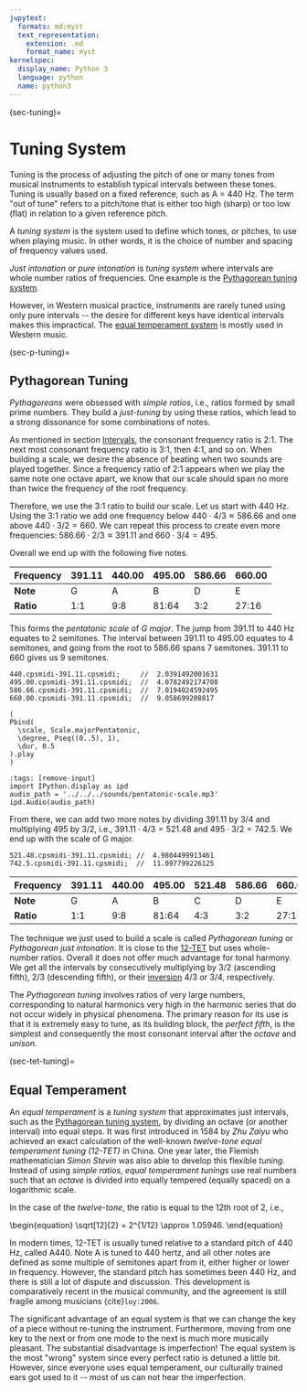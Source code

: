 ```yaml
---
jupytext:
  formats: md:myst
  text_representation:
    extension: .md
    format_name: myst
kernelspec:
  display_name: Python 3
  language: python
  name: python3
---
```


(sec-tuning)=
# Tuning System

Tuning is the process of adjusting the pitch of one or many tones from musical instruments to establish typical intervals between these tones. Tuning is usually based on a fixed reference, such as A = 440 Hz. 
The term "out of tune" refers to a pitch/tone that is either too high (sharp) or too low (flat) in relation to a given reference pitch.

A *tuning system* is the system used to define which tones, or pitches, to use when playing music.
In other words, it is the choice of number and spacing of frequency values used.

*Just intonation* or *pure intonation* is *tuning system* where intervals are whole number ratios of frequencies.
One example is the [Pythagorean tuning system](sec-p-tuning).

However, in Western musical practice, instruments are rarely tuned using only pure intervals -- the desire for different keys have identical intervals makes this impractical.
The [equal temperament system](sec-tet-tuning) is mostly used in Western music.

(sec-p-tuning)=
## Pythagorean Tuning

*Pythagoreans* were obsessed with *simple ratios*, i.e., ratios formed by small prime numbers.
They build a *just-tuning* by using these ratios, which lead to a strong dissonance for some combinations of notes.

As mentioned in section [Intervals](sec-intervals), the consonant frequency ratio is 2:1.
The next most consonant frequency ratio is 3:1, then 4:1, and so on.
When building a scale, we desire the absence of beating when two sounds are played together.
Since a frequency ratio of 2:1 appears when we play the same note one octave apart, we know that our scale should span no more than twice the frequency of the root frequency.

Therefore, we use the 3:1 ratio to build our scale.
Let us start with 440 Hz.
Using the 3:1 ratio we add one frequency below $440 \cdot 4/3 \approx 586.66$ and one above $440 \cdot 3 / 2 = 660$.
We can repeat this process to create even more frequencies: $586.66 \cdot 2/3 \approx 391.11$ and $660 \cdot 3/4 = 495$.

Overall we end up with the following five notes.

| Frequency   | 391.11 | 440.00 | 495.00 | 586.66 | 660.00 | 
| ----------- | ------ | ------ | ------ | -------| ------ |
| **Note**    | G      | A      | B      | D      | E      |
| **Ratio**   | 1:1    | 9:8    | 81:64  | 3:2    | 27:16  |

This forms the *pentatonic scale* of *G major*.
The jump from 391.11 to 440 Hz equates to 2 semitones.
The interval between 391.11 to 495.00 equates to 4 semitones, and going from the root to 586.66 spans 7 semitones.
391.11 to 660 gives us 9 semitones.

```isc
440.cpsmidi-391.11.cpsmidi;     //  2.0391492001631
495.00.cpsmidi-391.11.cpsmidi;  //  4.0782492174708
586.66.cpsmidi-391.11.cpsmidi;  //  7.0194024592495
660.00.cpsmidi-391.11.cpsmidi;  //  9.058699208817
```

```isc
(
Pbind(
  \scale, Scale.majorPentatonic,
  \degree, Pseq((0..5), 1),
  \dur, 0.5
).play
)
```

```{code-cell} python3
:tags: [remove-input]
import IPython.display as ipd
audio_path = '../../../sounds/pentatonic-scale.mp3'
ipd.Audio(audio_path)
```

From there, we can add two more notes by dividing 391.11 by 3/4 and multiplying 495 by 3/2, i.e., $391.11 \cdot 4/3 = 521.48$ and $495 \cdot 3 / 2 = 742.5$.
We end up with the scale of G major.

```isc
521.48.cpsmidi-391.11.cpsmidi; //  4.9804499913461
742.5.cpsmidi-391.11.cpsmidi;  //  11.097799226125
```

| Frequency   | 391.11 | 440.00 | 495.00 | 521.48 | 586.66 | 660.00 | 742.5   |
| ----------- | ------ | ------ | ------ | ------ | -------| ------ | ------- |
| **Note**    | G      | A      | B      | C      | D      | E      | F#      |
| **Ratio**   | 1:1    | 9:8    | 81:64  | 4:3    | 3:2    | 27:16  | 243:128 |

The technique we just used to build a scale is called *Pythagorean tuning* or *Pythagorean just intonation*.
It is close to the [12-TET](sec-tet-tuning) but uses whole-number ratios.
Overall it does not offer much advantage for tonal harmony.
We get all the intervals by consecutively multiplying by $3/2$ (ascending fifth), $2/3$ (descending fifth), or their [inversion](sec-inversion) $4/3$ or $3/4$, respectively.

The *Pythagorean tuning* involves ratios of very large numbers, corresponding to natural harmonics very high in the harmonic series that do not occur widely in physical phenomena.
The primary reason for its use is that it is extremely easy to tune, as its building block, the *perfect fifth*, is the simplest and consequently the most consonant interval after the *octave* and *unison*.

(sec-tet-tuning)=
## Equal Temperament

An *equal temperament* is a *tuning system* that approximates just intervals, such as the [Pythagorean tuning system](sec-p-tuning), by dividing an octave (or another interval) into equal steps.
It was first introduced in 1584 by *Zhu Zaiyu* who achieved an exact calculation of the well-known *twelve-tone equal temperament tuning (12-TET)* in China.
One year later, the Flemish mathematician *Simon Stevin* was also able to develop this flexible *tuning*.
Instead of using *simple ratios*, *equal temperament tunings* use real numbers such that an *octave* is divided into equally tempered (equally spaced) on a logarithmic scale.

In the case of the *twelve-tone*, the ratio is equal to the 12th root of 2, i.e.,

\begin{equation}
    \sqrt[12]{2} = 2^{1/12} \approx 1.05946.
\end{equation}

In modern times, 12-TET is usually tuned relative to a standard pitch of 440 Hz, called A440.
Note A is tuned to 440 hertz, and all other notes are defined as some multiple of semitones apart from it, either higher or lower in frequency.
However, the standard pitch has sometimes been 440 Hz, and there is still a lot of dispute and discussion.
This development is comparatively recent in the musical community, and the agreement is still fragile among musicians {cite}`loy:2006`.

The significant advantage of an equal system is that we can change the key of a piece without re-tuning the instrument.
Furthermore, moving from one key to the next or from one mode to the next is much more musically pleasant.
The substantial disadvantage is imperfection!
The equal system is the most "wrong" system since every perfect ratio is detuned a little bit.
However, since everyone uses equal temperament, our culturally trained ears got used to it -- most of us can not hear the imperfection.